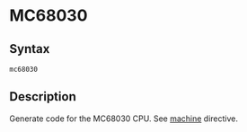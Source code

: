 # MC68030

## Syntax
```assembly
mc68030
```

## Description
Generate code for the MC68030 CPU.
See [machine](machine.md) directive.